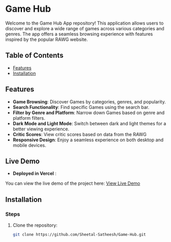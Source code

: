 # Game Hub

Welcome to the Game Hub App repository! This application allows users to discover and explore a wide range of games across various categories and genres. The app offers a seamless browsing experience with features inspired by the popular RAWG website.

## Table of Contents

- [Features](#features)
- [Installation](#installation)

## Features

- **Game Browsing**: Discover Games by categories, genres, and popularity.
- **Search Functionality**: Find specific Games using the search bar.
- **Filter by Genre and Platform**: Narrow down Games based on genre and platform filters.
- **Dark Mode and Light Mode**: Switch between dark and light themes for a better viewing experience.
- **Critic Scores**: View critic scores based on data from the RAWG
- **Responsive Design**: Enjoy a seamless experience on both desktop and mobile devices.

## Live Demo

- **Deployed in Vercel** :

You can view the live demo of the project here: [View Live Demo](https://game-hub-chi-hazel.vercel.app/)

## Installation

### Steps

1. Clone the repository:
   ```bash
   git clone https://github.com/Sheetal-Satheesh/Game-Hub.git
   ```
